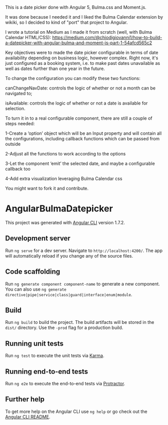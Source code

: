This is a date picker done with Angular 5, Bulma.css and Moment.js.

It was done because I needed it and I liked the Bulma Calendar extension by wikiki, so I decided to kind of "port" that project to Angular.

I wrote a tutorial on Medium as I made it from scratch (well, with Bulma Calendar HTML/CSS): 
https://medium.com/@chiodigiovanni1/how-to-build-a-datepicker-with-angular-bulma-and-moment-js-part-1-54afcd565c2

Key objectives were to made the date picker configurable in terms of date availability depending on business logic, however complex. Right now, it's just configured as a booking system, i.e. to make past dates unavailable as well as dates further than one year in the future.

To change the configuration you can modify these two functions:

canChangeNavDate: controls the logic of whether or not a month can be navigated to;

isAvailable: controls the logic of whether or not a date is available for selection.

To turn it in to a real configurable component, there are still a couple of steps needed:

1-Create a ‘option’ object which will be an Input property and will contain all the configurations, including callback functions which can be passed from outside

2-Adjust all the functions to work according to the options

3-Let the component ‘emit’ the selected date, and maybe a configurable callback too

4-Add extra visualization leveraging Bulma Calendar css

You might want to fork it and contribute.



# AngularBulmaDatepicker

This project was generated with [Angular CLI](https://github.com/angular/angular-cli) version 1.7.2.

## Development server

Run `ng serve` for a dev server. Navigate to `http://localhost:4200/`. The app will automatically reload if you change any of the source files.

## Code scaffolding

Run `ng generate component component-name` to generate a new component. You can also use `ng generate directive|pipe|service|class|guard|interface|enum|module`.

## Build

Run `ng build` to build the project. The build artifacts will be stored in the `dist/` directory. Use the `-prod` flag for a production build.

## Running unit tests

Run `ng test` to execute the unit tests via [Karma](https://karma-runner.github.io).

## Running end-to-end tests

Run `ng e2e` to execute the end-to-end tests via [Protractor](http://www.protractortest.org/).

## Further help

To get more help on the Angular CLI use `ng help` or go check out the [Angular CLI README](https://github.com/angular/angular-cli/blob/master/README.md).
